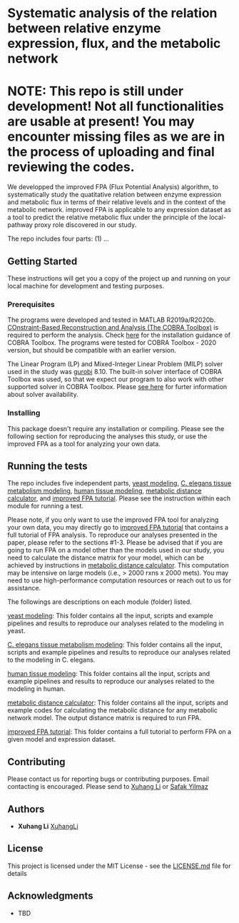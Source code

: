 # Systematic analysis of the relation between relative enzyme expression, flux, and the metabolic network
# NOTE: This repo is still under development! Not all functionalities are usable at present! You may encounter missing files as we are in the process of uploading and final reviewing the codes.
We developped the improved FPA (Flux Potential Analysis) algorithm, to systematically study the quatitative relation between enzyme expression and metabolic flux in terms of their relative levels and in the context of the metabolic network. improved FPA is applicable to any expression dataset as a tool to predict the relative metabolic flux under the principle of the local-pathway proxy role discovered in our study.

The repo includes four parts: (1) ...

## Getting Started

These instructions will get you a copy of the project up and running on your local machine for development and testing purposes.

### Prerequisites

The programs were developed and tested in MATLAB R2019a/R2020b. [COnstraint-Based Reconstruction and Analysis (The COBRA Toolbox)](https://opencobra.github.io/cobratoolbox/stable/) is required to perform the analysis. Check [here](https://opencobra.github.io/cobratoolbox/stable/installation.html) for the installation guidance of COBRA Toolbox. The programs were tested for COBRA Toolbox - 2020 version, but should be compatible with an earlier version. 

The Linear Program (LP) and Mixed-Integer Linear Problem (MILP) solver used in the study was [gurobi](http://gurobi.com) 8.10. The built-in solver interface of COBRA Toolbox was used, so that we expect our program to also work with other supported solver in COBRA Toolbox. Please [see here](https://opencobra.github.io/cobratoolbox/stable/installation.html#solver-installation) for furter information about solver availability. 

### Installing

This package doesn't require any installation or compiling. Please see the following section for reproducing the analyses this study, or use the improved FPA as a tool for analyzing your own data.


## Running the tests

The repo includes five independent parts, [yeast modeling](1_yeast_modeling), [C. elegans tissue metabolism modeling](2_C_elegans_modeling), [human tissue modeling](3_human_modeling), [metabolic distance calculator](4_distance_calculation), and [improved FPA tutorial](5_improvedFPA_tutorial). Please see the instruction within each module for running a test.

Please note, if you only want to use the improved FPA tool for analyzing your own data, you may directly go to [improved FPA tutorial](5_improvedFPA_tutorial) that contains a full tutorial of FPA analysis. To reproduce our analyses presented in the paper, please refer to the sections #1-3. Please be advised that if you are going to run FPA on a model other than the models used in our study, you need to calculate the distance matrix for your model, which can be achieved by instructions in [metabolic distance calculator](4_distance_calculation). This computation may be intensive on large models (i.e., > 2000 rxns x 2000 mets). You may need to use high-performance computation resources or reach out to us for assistance. 

The followings are descriptions on each module (folder) listed.

[yeast modeling](1_yeast_modeling): This folder contains all the input, scripts and example pipelines and results to reproduce our analyses related to the modeling in yeast.

[C. elegans tissue metabolism modeling](2_C_elegans_modeling): This folder contains all the input, scripts and example pipelines and results to reproduce our analyses related to the modeling in C. elegans.

[human tissue modeling](3_human_modeling): This folder contains all the input, scripts and example pipelines and results to reproduce our analyses related to the modeling in human.

[metabolic distance calculator](4_distance_calculation): This folder contains all the input, scripts and example codes for calculating the metabolic distance for any metabolic network model. The output distance matrix is required to run FPA.

[improved FPA tutorial](5_improvedFPA_tutorial): This folder contains a full tutorial to perform FPA on a given model and expression dataset.


## Contributing

Please contact us for reporting bugs or contributing purposes. Email contacting is encouraged. Please send to [Xuhang Li](mailto:xuhang.li@umassmed.edu) or [Safak Yilmaz](mailto:lutfu.yilmaz@umassmed.edu)


## Authors

* **Xuhang Li** [XuhangLi](https://github.com/XuhangLi)

## License

This project is licensed under the MIT License - see the [LICENSE.md](LICENSE.md) file for details

## Acknowledgments

* TBD
